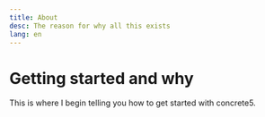 ```yaml
---
title: About
desc: The reason for why all this exists
lang: en
---
```


# Getting started and why

This is where I begin telling you how to get started with concrete5.